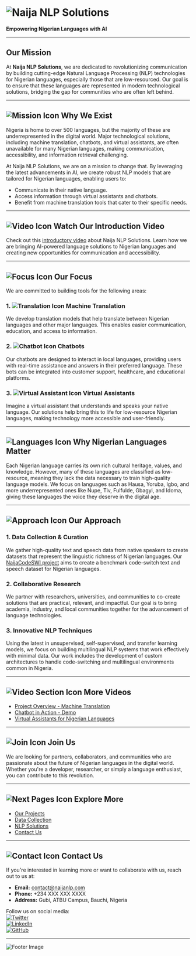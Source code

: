 # ![Naija NLP Solutions](https://img.icons8.com/fluency/96/000000/artificial-intelligence.png)  
**Empowering Nigerian Languages with AI**  

---

## Our Mission

At **Naija NLP Solutions**, we are dedicated to revolutionizing communication by building cutting-edge Natural Language Processing (NLP) technologies for Nigerian languages, especially those that are low-resourced. Our goal is to ensure that these languages are represented in modern technological solutions, bridging the gap for communities who are often left behind.

---

## ![Mission Icon](https://img.icons8.com/dusk/64/000000/goal.png) Why We Exist

Nigeria is home to over 500 languages, but the majority of these are underrepresented in the digital world. Major technological solutions, including machine translation, chatbots, and virtual assistants, are often unavailable for many Nigerian languages, making communication, accessibility, and information retrieval challenging.

At Naija NLP Solutions, we are on a mission to change that. By leveraging the latest advancements in AI, we create robust NLP models that are tailored for Nigerian languages, enabling users to:

- Communicate in their native language.
- Access information through virtual assistants and chatbots.
- Benefit from machine translation tools that cater to their specific needs.

---

## ![Video Icon](https://img.icons8.com/fluency/48/000000/video.png) Watch Our Introduction Video

Check out this [introductory video](https://www.youtube.com/) about Naija NLP Solutions. Learn how we are bringing AI-powered language solutions to Nigerian languages and creating new opportunities for communication and accessibility.

---

## ![Focus Icon](https://img.icons8.com/dusk/64/000000/focus.png) Our Focus

We are committed to building tools for the following areas:

### 1. ![Translation Icon](https://img.icons8.com/external-flat-juicy-fish/60/000000/external-translation-languages-and-translation-flat-flat-juicy-fish.png) Machine Translation  
We develop translation models that help translate between Nigerian languages and other major languages. This enables easier communication, education, and access to information.

### 2. ![Chatbot Icon](https://img.icons8.com/color/60/000000/chatbot.png) Chatbots  
Our chatbots are designed to interact in local languages, providing users with real-time assistance and answers in their preferred language. These bots can be integrated into customer support, healthcare, and educational platforms.

### 3. ![Virtual Assistant Icon](https://img.icons8.com/fluency/60/000000/voice-id.png) Virtual Assistants  
Imagine a virtual assistant that understands and speaks your native language. Our solutions help bring this to life for low-resource Nigerian languages, making technology more accessible and user-friendly.

---

## ![Languages Icon](https://img.icons8.com/fluency/64/000000/language.png) Why Nigerian Languages Matter

Each Nigerian language carries its own rich cultural heritage, values, and knowledge. However, many of these languages are classified as low-resource, meaning they lack the data necessary to train high-quality language models. We focus on languages such as Hausa, Yoruba, Igbo, and more underrepresented ones like Nupe, Tiv, Fulfulde, Gbagyi, and Idoma, giving these languages the voice they deserve in the digital age.

---

## ![Approach Icon](https://img.icons8.com/external-itim2101-lineal-color-itim2101/64/000000/external-innovation-technology-itim2101-lineal-color-itim2101.png) Our Approach

### 1. Data Collection & Curation  
We gather high-quality text and speech data from native speakers to create datasets that represent the linguistic richness of Nigerian languages. Our [NaijaCodeSWI project](#) aims to create a benchmark code-switch text and speech dataset for Nigerian languages.

### 2. Collaborative Research  
We partner with researchers, universities, and communities to co-create solutions that are practical, relevant, and impactful. Our goal is to bring academia, industry, and local communities together for the advancement of language technologies.

### 3. Innovative NLP Techniques  
Using the latest in unsupervised, self-supervised, and transfer learning models, we focus on building multilingual NLP systems that work effectively with minimal data. Our work includes the development of custom architectures to handle code-switching and multilingual environments common in Nigeria.

---

## ![Video Section Icon](https://img.icons8.com/fluency/48/000000/video.png) More Videos

- [Project Overview - Machine Translation](https://www.youtube.com/)  
- [Chatbot in Action - Demo](https://www.youtube.com/)  
- [Virtual Assistants for Nigerian Languages](https://www.youtube.com/)  

---

## ![Join Icon](https://img.icons8.com/color/64/000000/handshake.png) Join Us

We are looking for partners, collaborators, and communities who are passionate about the future of Nigerian languages in the digital world. Whether you're a developer, researcher, or simply a language enthusiast, you can contribute to this revolution.

---

## ![Next Pages Icon](https://img.icons8.com/dusk/64/000000/next.png) Explore More

- [Our Projects](https://github.com/)  
- [Data Collection](https://github.com/)  
- [NLP Solutions](https://github.com/)  
- [Contact Us](https://github.com/)

---

## ![Contact Icon](https://img.icons8.com/fluency/64/000000/email.png) Contact Us

If you're interested in learning more or want to collaborate with us, reach out to us at:

- **Email:** [contact@naijanlp.com](mailto:contact@naijanlp.com)  
- **Phone:** +234 XXX XXX XXXX  
- **Address:** Gubi, ATBU Campus, Bauchi, Nigeria  

Follow us on social media:  
[![Twitter](https://img.icons8.com/fluency/48/000000/twitter.png)](https://twitter.com)  
[![LinkedIn](https://img.icons8.com/fluency/48/000000/linkedin.png)](https://linkedin.com)  
[![GitHub](https://img.icons8.com/fluency/48/000000/github.png)](https://github.com)

---

![Footer Image](https://cdn.prod.website-files.com/63fc977c14aaea404dce4439/66bdca9ccacc1f8231373369_648195d994c588f9125db772_1a18899c857f7b9e588cd820c8f24ea00c908dbd-1600x1200.png)


